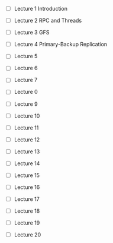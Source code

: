 - [ ] Lecture 1 Introduction
- [ ] Lecture 2 RPC and Threads
- [ ] Lecture 3 GFS
- [ ] Lecture 4 Primary-Backup Replication
- [ ] Lecture 5 
- [ ] Lecture 6
- [ ] Lecture 7
- [ ] Lecture 0
- [ ] Lecture 9
- [ ] Lecture 10
- [ ] Lecture 11
- [ ] Lecture 12
- [ ] Lecture 13
- [ ] Lecture 14
- [ ] Lecture 15
- [ ] Lecture 16
- [ ] Lecture 17
- [ ] Lecture 18
- [ ] Lecture 19
- [ ] Lecture 20

